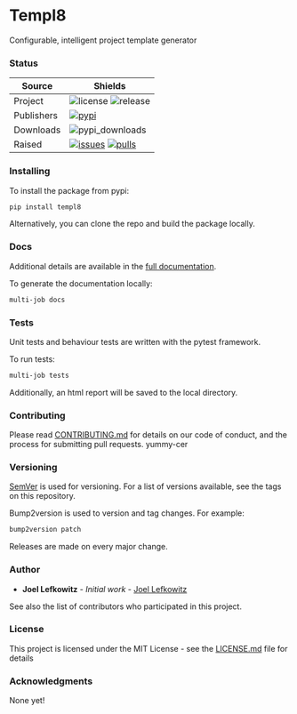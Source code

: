 # Templ8

Configurable, intelligent project template generator

### Status

| Source     | Shields                                                        |
| ---------- | -------------------------------------------------------------- |
| Project    | ![license][license] ![release][release]                        |
| Publishers | [![pypi][pypi]][pypi_link]                                     |
| Downloads  | ![pypi_downloads][pypi_downloads]                              |
| Raised     | [![issues][issues]][issues_link] [![pulls][pulls]][pulls_link] |

### Installing

To install the package from pypi:

```bash
pip install templ8
```

Alternatively, you can clone the repo and build the package locally.

### Docs

Additional details are available in the [full documentation](https://templ8.readthedocs.io/en/latest/).

To generate the documentation locally:

```bash
multi-job docs
```

### Tests

Unit tests and behaviour tests are written with the pytest framework.

To run tests:

```bash
multi-job tests
```

Additionally, an html report will be saved to the local directory.


### Contributing

Please read [CONTRIBUTING.md](CONTRIBUTING.md) for details on our code of conduct, and the process for submitting pull requests.
yummy-cer
### Versioning

[SemVer](http://semver.org/) is used for versioning. For a list of versions available, see the tags on this repository.

Bump2version is used to version and tag changes.
For example:

```bash
bump2version patch
```

Releases are made on every major change.

### Author

- **Joel Lefkowitz** - _Initial work_ - [Joel Lefkowitz](https://github.com/JoelLefkowitz)

See also the list of contributors who participated in this project.

### License

This project is licensed under the MIT License - see the [LICENSE.md](LICENSE.md) file for details

### Acknowledgments

None yet!

<!--- Table links --->

[license]: https://img.shields.io/github/license/joellefkowitz/templ8
[release]: https://img.shields.io/github/v/tag/joellefkowitz/templ8
[pypi_downloads]: https://img.shields.io/pypi/dw/templ8

[pypi]: https://img.shields.io/pypi/v/templ8 "PyPi"
[pypi_link]: https://pypi.org/project/templ8

[issues]: https://img.shields.io/github/issues/joellefkowitz/templ8 "Issues"
[issues_link]: https://github.com/JoelLefkowitz/templ8/issues

[pulls]: https://img.shields.io/github/issues-pr/joellefkowitz/templ8 "Pull requests"
[pulls_link]: https://github.com/JoelLefkowitz/templ8/pulls
